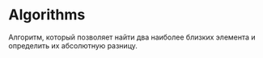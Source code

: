 # Algorithms
Алгоритм, который позволяет найти два наиболее близких элемента и определить их абсолютную разницу.
